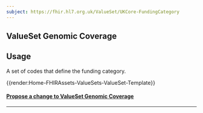 ```yaml
---
subject: https://fhir.hl7.org.uk/ValueSet/UKCore-FundingCategory
---
```



## ValueSet Genomic Coverage

## Usage

A set of codes that define the funding category.


{{render:Home-FHIRAssets-ValueSets-ValueSet-Template}}


<div id="Feedback" class="tabcontent">
<h4><a href='https://simplifier.net/HL7FHIRUKCoreR4/ValueSet-UKCore-FundingCategory/~issues?level=File' target="_blank">Propose a change to ValueSet Genomic Coverage</a></h4>
</div>

---